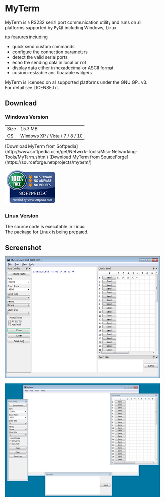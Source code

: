 # MyTerm
MyTerm is a RS232 serial port communication utility and runs on all platforms supported by PyQt including Windows, Linux.

Its features including  
* quick send custom commands  
* configure the connection parameters  
* detect the valid serial ports  
* echo the sending data in local or not  
* display data either in hexadecimal or ASCII format  
* custom resizable and floatable widgets  
  
MyTerm is licensed on all supported platforms under the GNU GPL v3.  
For detail see LICENSE.txt. 

## Download
### Windows Version
<table>
   <tr>
      <td>Size</td>
      <td>15.3 MB</td>
   </tr>
   <tr>
      <td>OS</td>
      <td>Windows XP / Vista / 7 / 8 / 10</td>
   </tr>
</table>
[Download MyTerm from Softpedia](http://www.softpedia.com/get/Network-Tools/Misc-Networking-Tools/MyTerm.shtml)  
[Download MyTerm from SourceForge](https://sourceforge.net/projects/myterm/)

[![](doc/softpedia_free_award_f.gif "")](http://www.softpedia.com/progClean/MyTerm-Clean-242031.html)

### Linux Version
The source code is executable in Linux.  
The package for Linux is being prepared.  


## Screenshot
![](doc/screenshot.jpg "screenshot")

![](doc/floatable_widgets.jpg "floatable widgets")
